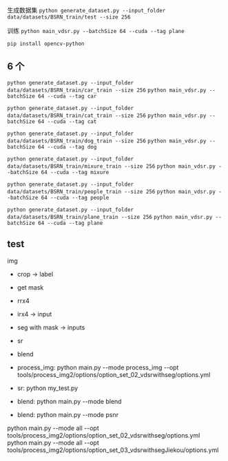 
生成数据集
`python generate_dataset.py --input_folder data/datasets/BSRN_train/test --size 256`

训练
`python main_vdsr.py --batchSize 64 --cuda --tag plane`



`pip install opencv-python`
## 6 个

`python generate_dataset.py --input_folder data/datasets/BSRN_train/car_train --size 256`
`python main_vdsr.py --batchSize 64 --cuda --tag car`

`python generate_dataset.py --input_folder data/datasets/BSRN_train/cat_train --size 256`
`python main_vdsr.py --batchSize 64 --cuda --tag cat`

`python generate_dataset.py --input_folder data/datasets/BSRN_train/dog_train --size 256`
`python main_vdsr.py --batchSize 64 --cuda --tag dog`

`python generate_dataset.py --input_folder data/datasets/BSRN_train/mixure_train --size 256`
`python main_vdsr.py --batchSize 64 --cuda --tag mixure`

`python generate_dataset.py --input_folder data/datasets/BSRN_train/people_train --size 256`
`python main_vdsr.py --batchSize 64 --cuda --tag people`

`python generate_dataset.py --input_folder data/datasets/BSRN_train/plane_train --size 256`
`python main_vdsr.py --batchSize 64 --cuda --tag plane`


## test
img
- crop -> label
- get mask
- rrx4
- irx4 -> input
- seg with mask -> inputs
- sr
- blend


- process_img: python main.py --mode process_img --opt tools/process_img2/options/option_set_02_vdsrwithseg/options.yml
- sr: python my_test.py
- blend: python main.py --mode blend
- blend: python main.py --mode psnr

python main.py --mode all --opt tools/process_img2/options/option_set_02_vdsrwithseg/options.yml  
python main.py --mode all --opt tools/process_img2/options/option_set_03_vdsrwithsegJiekou/options.yml 